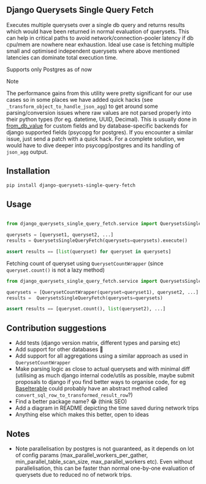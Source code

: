 ## Django Querysets Single Query Fetch

Executes multiple querysets over a single db query and returns results which would have been returned in normal evaluation of querysets. This can help in critical paths to avoid network/connection-pooler latency if db cpu/mem are nowhere near exhaustion. Ideal use case is fetching multiple small and optimised independent querysets where above mentioned latencies can dominate total execution time.

Supports only Postgres as of now

> [!NOTE]
> The performance gains from this utility were pretty significant for our use cases so in some places we have added quick hacks (see `_transform_object_to_handle_json_agg`) to get around some parsing/conversion issues where raw values are not parsed properly into their python types (for eg. datetime, UUID, Decimal). This is usually done in [from_db_value](https://docs.djangoproject.com/en/5.0/ref/models/fields/#django.db.models.Field.from_db_value) for custom fields and by database-specific backends for django supported fields (psycopg for postgres). If you encounter a similar issue, just send a patch with a quick hack. For a complete solution, we would have to dive deeper into psycopg/postgres and its handling of `json_agg` output.

## Installation

```bash
pip install django-querysets-single-query-fetch
```

## Usage

```py

from django_querysets_single_query_fetch.service import QuerysetsSingleQueryFetch

querysets = [queryset1, queryset2, ...]
results = QuerysetsSingleQueryFetch(querysets=querysets).execute()

assert results == [list(queryset) for queryset in querysets] 

```

Fetching count of queryset using `QuerysetCountWrapper` (since `queryset.count()` is not a lazy method)

```py
from django_querysets_single_query_fetch.service import QuerysetsSingleQueryFetch, QuerysetCountWrapper

querysets = [QuerysetCountWrapper(queryset=queryset1), queryset2, ...]
results =  QuerysetsSingleQueryFetch(querysets=querysets) 

assert results == [queryset.count(), list(queryset2), ...] 
```


## Contribution suggestions

- Add tests (django version matrix, different types and parsing etc)
- Add support for other databases 👀
- Add support for all aggregations using a similar approach as used in `QuerysetCountWrapper`
- Make parsing logic as close to actual querysets and with minimal diff (utilising as much django internal code/utils as possible, maybe submit proposals to django if you find better ways to organise code, for eg [BaseIterable](https://github.com/django/django/blob/main/django/db/models/query.py#L46) could probably have an abstract method called `convert_sql_row_to_transformed_result_row`?)
- Find a better package name? 😂 (think SEO)
- Add a diagram in README depicting the time saved during network trips
- Anything else which makes this better, open to ideas

  
## Notes

- Note parallelisation by postgres is not guaranteed, as it depends on lot of config params (max_parallel_workers_per_gather, min_parallel_table_scan_size, max_parallel_workers etc). Even without parallelisation, this can be faster than normal one-by-one evaluation of querysets due to reduced no of network trips.
